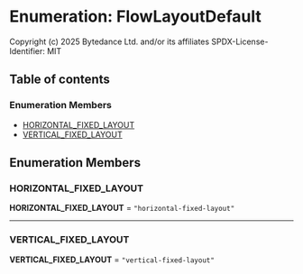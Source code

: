 # Enumeration: FlowLayoutDefault

Copyright (c) 2025 Bytedance Ltd. and/or its affiliates
SPDX-License-Identifier: MIT

## Table of contents

### Enumeration Members

* [HORIZONTAL\_FIXED\_LAYOUT](/en/auto-docs/editor/enums/FlowLayoutDefault-1.md#horizontal_fixed_layout)
* [VERTICAL\_FIXED\_LAYOUT](/en/auto-docs/editor/enums/FlowLayoutDefault-1.md#vertical_fixed_layout)

## Enumeration Members

### HORIZONTAL\_FIXED\_LAYOUT

**HORIZONTAL\_FIXED\_LAYOUT** = `"horizontal-fixed-layout"`

***

### VERTICAL\_FIXED\_LAYOUT

**VERTICAL\_FIXED\_LAYOUT** = `"vertical-fixed-layout"`
